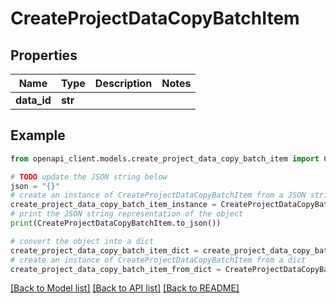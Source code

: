 # CreateProjectDataCopyBatchItem


## Properties

Name | Type | Description | Notes
------------ | ------------- | ------------- | -------------
**data_id** | **str** |  | 

## Example

```python
from openapi_client.models.create_project_data_copy_batch_item import CreateProjectDataCopyBatchItem

# TODO update the JSON string below
json = "{}"
# create an instance of CreateProjectDataCopyBatchItem from a JSON string
create_project_data_copy_batch_item_instance = CreateProjectDataCopyBatchItem.from_json(json)
# print the JSON string representation of the object
print(CreateProjectDataCopyBatchItem.to_json())

# convert the object into a dict
create_project_data_copy_batch_item_dict = create_project_data_copy_batch_item_instance.to_dict()
# create an instance of CreateProjectDataCopyBatchItem from a dict
create_project_data_copy_batch_item_from_dict = CreateProjectDataCopyBatchItem.from_dict(create_project_data_copy_batch_item_dict)
```
[[Back to Model list]](../README.md#documentation-for-models) [[Back to API list]](../README.md#documentation-for-api-endpoints) [[Back to README]](../README.md)


